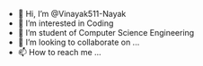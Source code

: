 - 👋 Hi, I’m @Vinayak511-Nayak
- 👀 I’m interested in Coding
- 🌱 I’m student of Computer Science Engineering
- 💞️ I’m looking to collaborate on ...
- 📫 How to reach me ...

<!---
Vinayak511-Nayak/Vinayak511-Nayak is a ✨ special ✨ repository because its `README.md` (this file) appears on your GitHub profile.
You can click the Preview link to take a look at your changes.
--->
